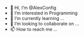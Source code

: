 - 👋 Hi, I’m @AlexConfig
- 👀 I’m interested in Programming
- 🌱 I’m currently learning ...
- 💞️ I’m looking to collaborate on ...
- 📫 How to reach me ...
